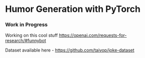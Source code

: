 # Humor Generation with PyTorch
### Work in Progress  
Working on this cool stuff 
https://openai.com/requests-for-research/#funnybot 

Dataset available here -  https://github.com/taivop/joke-dataset 
